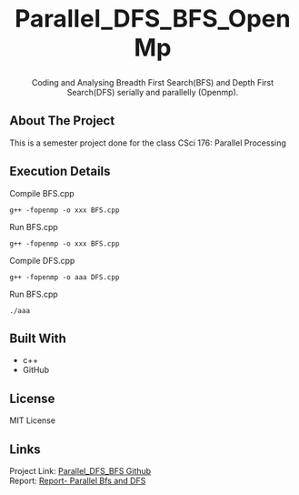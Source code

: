 <h1 style="font-size:300%;" align="center" >Parallel_DFS_BFS_OpenMp</h1>

  <p align="center">
     Coding and Analysing Breadth First Search(BFS) and Depth First Search(DFS) serially and parallelly (Openmp).
    <br />
</p>

<!-- ABOUT THE PROJECT -->
## About The Project
This is a semester project done for the class CSci 176: Parallel Processing

## Execution Details
Compile BFS.cpp
    
    g++ -fopenmp -o xxx BFS.cpp
Run BFS.cpp

    g++ -fopenmp -o xxx BFS.cpp
Compile DFS.cpp

    g++ -fopenmp -o aaa DFS.cpp
Run BFS.cpp
    
    ./aaa
    
    
## Built With

* c++[]()
* GitHub[]()

<!-- LICENSE -->
## License
MIT License


## Links

Project Link: [Parallel_DFS_BFS Github](https://github.com/NavSanya/Parallel_DFS_BFS_OpenMp)  
Report: [Report- Parallel Bfs and DFS](https://docs.google.com/document/d/1MhisMnrwpmDzabducGIdrbr-1KRxTPnsQNM_ZjArEZE/edit?usp=sharing)
